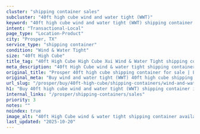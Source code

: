 ```yaml
---
cluster: "shipping container sales"
subcluster: "40ft high cube wind and water tight (WWT)"
keyword: "40ft high cube wind and water tight (WWT) shipping container for sale Prosper, TX"
intent: "Transactional-Local"
page_type: "Location-Product"
city: "Prosper, TX"
service_type: "shipping container"
condition: "Wind & Water Tight"
size: "40ft High Cube"
title_tag: "40ft High Cube High Cube Xui Wind & Water Tight shipping container Sales in Prosper | LC Container"
meta_description: "40ft High Cube wind & water tight shipping container sales in Prosper. High cube containers with extra height. Fast delivery, competitive pricing. Serving shipping containers area. Quote ID: N65. Call (214) 524-4168 for your free quote today."
original_title: "Prosper 40ft high cube shipping container for sale | LC"
original_meta: "Buy wind and water tight (WWT) 40ft high cube shipping container sale with local delivery in Prosper, TX. LC Container — local Since 2003. Request a fast quote today."
url_slug: "/prosper/buy/40ft-high-cube/shipping-containers/wind-and-water-tight-wwt"
h1: "Buy 40ft high cube wind and water tight (WWT) shipping container in Prosper"
internal_links: "/prosper/shipping-containers/sales"
priority: 3
notes: ""
noindex: true
image_alt: "40ft High Cube wind & water tight shipping container available for delivery in Prosper"
last_updated: "2025-10-20"
---
```


<!-- TODO: Add unique city/inventory copy, images, and internal links here. -->
